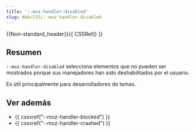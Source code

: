 ```yaml
---
title: ':-moz-handler-disabled'
slug: Web/CSS/:-moz-handler-disabled
---
```


{{Non-standard_header}}{{ CSSRef() }}

## Resumen

`:-moz-handler-disabled` selecciona elementos que no pueden ser mostrados porque sus manejadores han sido deshabilitados por el usuario.

Es útil principalmente para desarrolladores de temas.

## Ver además

- {{ cssxref(":-moz-handler-blocked") }}
- {{ cssxref(":-moz-handler-crashed") }}
